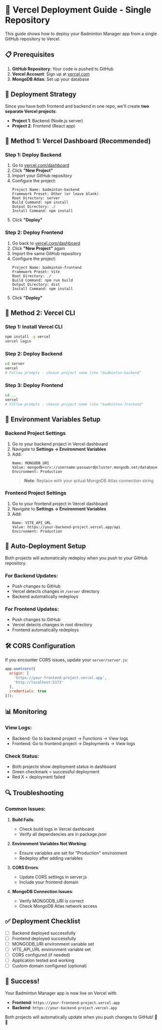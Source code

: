 # 🚀 Vercel Deployment Guide - Single Repository

This guide shows how to deploy your Badminton Manager app from a single GitHub repository to Vercel.

## 📋 Prerequisites

1. **GitHub Repository**: Your code is pushed to GitHub
2. **Vercel Account**: Sign up at [vercel.com](https://vercel.com)
3. **MongoDB Atlas**: Set up your database

## 🎯 Deployment Strategy

Since you have both frontend and backend in one repo, we'll create **two separate Vercel projects**:

- **Project 1**: Backend (Node.js server)
- **Project 2**: Frontend (React app)

## 🚀 Method 1: Vercel Dashboard (Recommended)

### Step 1: Deploy Backend

1. Go to [vercel.com/dashboard](https://vercel.com/dashboard)
2. Click **"New Project"**
3. Import your GitHub repository
4. Configure the project:
   ```
   Project Name: badminton-backend
   Framework Preset: Other (or leave blank)
   Root Directory: server
   Build Command: npm install
   Output Directory: ./
   Install Command: npm install
   ```
5. Click **"Deploy"**

### Step 2: Deploy Frontend

1. Go back to [vercel.com/dashboard](https://vercel.com/dashboard)
2. Click **"New Project"** again
3. Import the same GitHub repository
4. Configure the project:
   ```
   Project Name: badminton-frontend
   Framework Preset: Vite
   Root Directory: ./
   Build Command: npm run build
   Output Directory: dist
   Install Command: npm install
   ```
5. Click **"Deploy"**

## 🚀 Method 2: Vercel CLI

### Step 1: Install Vercel CLI
```bash
npm install -g vercel
vercel login
```

### Step 2: Deploy Backend
```bash
cd server
vercel
# Follow prompts - choose project name like "badminton-backend"
```

### Step 3: Deploy Frontend
```bash
cd ..
vercel
# Follow prompts - choose project name like "badminton-frontend"
```

## 🔧 Environment Variables Setup

### Backend Project Settings
1. Go to your backend project in Vercel dashboard
2. Navigate to **Settings → Environment Variables**
3. Add:
   ```
   Name: MONGODB_URI
   Value: mongodb+srv://username:password@cluster.mongodb.net/database
   Environment: Production
   ```
   > **Note**: Replace with your actual MongoDB Atlas connection string

### Frontend Project Settings
1. Go to your frontend project in Vercel dashboard
2. Navigate to **Settings → Environment Variables**
3. Add:
   ```
   Name: VITE_API_URL
   Value: https://your-backend-project.vercel.app/api
   Environment: Production
   ```

## 🔄 Auto-Deployment Setup

Both projects will automatically redeploy when you push to your GitHub repository.

### For Backend Updates:
- Push changes to GitHub
- Vercel detects changes in `/server` directory
- Backend automatically redeploys

### For Frontend Updates:
- Push changes to GitHub
- Vercel detects changes in root directory
- Frontend automatically redeploys

## 🛠️ CORS Configuration

If you encounter CORS issues, update your `server/server.js`:

```javascript
app.use(cors({
  origin: [
    'https://your-frontend-project.vercel.app',
    'http://localhost:5173'
  ],
  credentials: true
}));
```

## 📊 Monitoring

### View Logs:
- Backend: Go to backend project → Functions → View logs
- Frontend: Go to frontend project → Deployments → View logs

### Check Status:
- Both projects show deployment status in dashboard
- Green checkmark = successful deployment
- Red X = deployment failed

## 🔍 Troubleshooting

### Common Issues:

1. **Build Fails**:
   - Check build logs in Vercel dashboard
   - Verify all dependencies are in package.json

2. **Environment Variables Not Working**:
   - Ensure variables are set for "Production" environment
   - Redeploy after adding variables

3. **CORS Errors**:
   - Update CORS settings in server.js
   - Include your frontend domain

4. **MongoDB Connection Issues**:
   - Verify MONGODB_URI is correct
   - Check MongoDB Atlas network access

## ✅ Deployment Checklist

- [ ] Backend deployed successfully
- [ ] Frontend deployed successfully
- [ ] MONGODB_URI environment variable set
- [ ] VITE_API_URL environment variable set
- [ ] CORS configured (if needed)
- [ ] Application tested and working
- [ ] Custom domain configured (optional)

## 🎉 Success!

Your Badminton Manager app is now live on Vercel with:
- **Frontend**: `https://your-frontend-project.vercel.app`
- **Backend**: `https://your-backend-project.vercel.app`

Both projects will automatically update when you push changes to GitHub! 🏸✨ 
